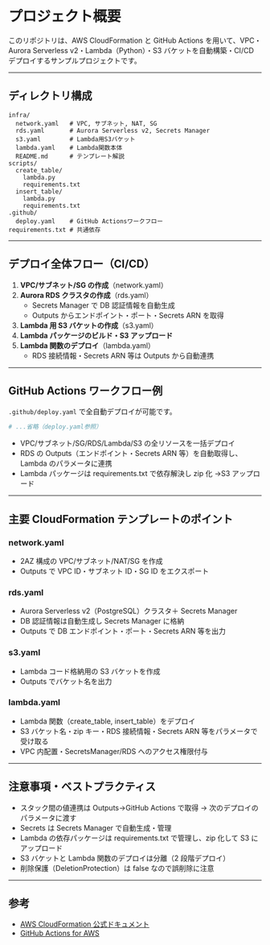 # プロジェクト概要

このリポジトリは、AWS CloudFormation と GitHub Actions を用いて、VPC・Aurora Serverless v2・Lambda（Python）・S3 バケットを自動構築・CI/CD デプロイするサンプルプロジェクトです。

---

## ディレクトリ構成

```
infra/
  network.yaml   # VPC, サブネット, NAT, SG
  rds.yaml       # Aurora Serverless v2, Secrets Manager
  s3.yaml        # Lambda用S3バケット
  lambda.yaml    # Lambda関数本体
  README.md      # テンプレート解説
scripts/
  create_table/
    lambda.py
    requirements.txt
  insert_table/
    lambda.py
    requirements.txt
.github/
  deploy.yaml    # GitHub Actionsワークフロー
requirements.txt # 共通依存
```

---

## デプロイ全体フロー（CI/CD）

1. **VPC/サブネット/SG の作成**（network.yaml）
2. **Aurora RDS クラスタの作成**（rds.yaml）
   - Secrets Manager で DB 認証情報を自動生成
   - Outputs からエンドポイント・ポート・Secrets ARN を取得
3. **Lambda 用 S3 バケットの作成**（s3.yaml）
4. **Lambda パッケージのビルド・S3 アップロード**
5. **Lambda 関数のデプロイ**（lambda.yaml）
   - RDS 接続情報・Secrets ARN 等は Outputs から自動連携

---

## GitHub Actions ワークフロー例

`.github/deploy.yaml` で全自動デプロイが可能です。

```yaml
# ...省略（deploy.yaml参照）
```

- VPC/サブネット/SG/RDS/Lambda/S3 の全リソースを一括デプロイ
- RDS の Outputs（エンドポイント・Secrets ARN 等）を自動取得し、Lambda のパラメータに連携
- Lambda パッケージは requirements.txt で依存解決し zip 化 →S3 アップロード

---

## 主要 CloudFormation テンプレートのポイント

### network.yaml

- 2AZ 構成の VPC/サブネット/NAT/SG を作成
- Outputs で VPC ID・サブネット ID・SG ID をエクスポート

### rds.yaml

- Aurora Serverless v2（PostgreSQL）クラスタ＋ Secrets Manager
- DB 認証情報は自動生成し Secrets Manager に格納
- Outputs で DB エンドポイント・ポート・Secrets ARN 等を出力

### s3.yaml

- Lambda コード格納用の S3 バケットを作成
- Outputs でバケット名を出力

### lambda.yaml

- Lambda 関数（create_table, insert_table）をデプロイ
- S3 バケット名・zip キー・RDS 接続情報・Secrets ARN 等をパラメータで受け取る
- VPC 内配置・SecretsManager/RDS へのアクセス権限付与

---

## 注意事項・ベストプラクティス

- スタック間の値連携は Outputs→GitHub Actions で取得 → 次のデプロイのパラメータに渡す
- Secrets は Secrets Manager で自動生成・管理
- Lambda の依存パッケージは requirements.txt で管理し、zip 化して S3 にアップロード
- S3 バケットと Lambda 関数のデプロイは分離（2 段階デプロイ）
- 削除保護（DeletionProtection）は false なので誤削除に注意

---

## 参考

- [AWS CloudFormation 公式ドキュメント](https://docs.aws.amazon.com/ja_jp/AWSCloudFormation/latest/UserGuide/Welcome.html)
- [GitHub Actions for AWS](https://github.com/aws-actions)
